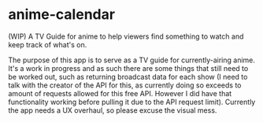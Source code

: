 # anime-calendar
(WIP) A TV Guide for anime to help viewers find something to watch and keep track of what's on.

The purpose of this app is to serve as a TV guide for currently-airing anime. It's a work in progress and as such there are
some things that still need to be worked out, such as returning broadcast data for each show (I need to talk with the creator
of the API for this, as currently doing so exceeds to amount of requests allowed for this free API. However I did have that
functionality working before pulling it due to the API request limit). Currently the app needs a UX overhaul, so please excuse
the visual mess.
